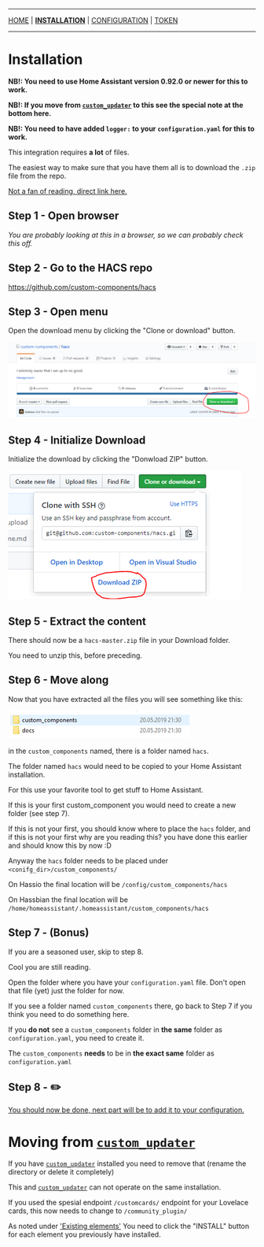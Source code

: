 ***

[HOME](/hacs/) | [**INSTALLATION**](/hacs/install) | [CONFIGURATION](/hacs/configure) | [TOKEN](/hacs/token)

***
# Installation

**NB!: You need to use Home Assistant version 0.92.0 or newer for this to work.**

**NB!: If you move from [`custom_updater`](https://github.com/custom-components/custom_updater) to this see the special note at the bottom here.**

**NB!: You need to have added `logger:` to your `configuration.yaml` for this to work.**

This integration requires **a lot** of files.

The easiest way to make sure that you have them all is to download the `.zip` file from the repo.

[Not a fan of reading, direct link here.](https://github.com/custom-components/hacs/archive/master.zip)

## Step 1 - Open browser

_You are probably looking at this in a browser, so we can probably check this off._

## Step 2 - Go to the HACS repo

https://github.com/custom-components/hacs

## Step 3 - Open menu

Open the download menu by clicking the "Clone or download" button.

![install1](images/install1.png)

## Step 4 - Initialize Download

Initialize the download by clicking the "Donwload ZIP" button.

![install2](images/install2.png)

## Step 5 - Extract the content

There should now be a `hacs-master.zip` file in your Download folder.

You need to unzip this, before preceding.

## Step 6 - Move along

Now that you have extracted all the files you will see something like this:

![install3](images/install3.png)

in the `custom_components` named, there is a folder named `hacs`.


The folder named `hacs` would need to be copied to your Home Assistant installation.

For this use your favorite tool to get stuff to Home Assistant.

If this is your first custom_component you would need to create a new folder (see step 7).

If this is not your first, you should know where to place the `hacs` folder, and if this is not your first why are you reading this? you have done this earlier and should know this by now :D

Anyway the `hacs` folder needs to be placed under `<conifg_dir>/custom_components/`

On Hassio the final location will be `/config/custom_components/hacs`

On Hassbian the final location will be `/home/homeassistant/.homeassistant/custom_components/hacs`

## Step 7 - (Bonus)

If you are a seasoned user, skip to step 8.

Cool you are still reading.

Open the folder where you have your `configuration.yaml` file.
Don't open that file (yet) just the folder for now.

If you see a folder named `custom_components` there, go back to Step 7 if you think you need to do something here.

If you **do not** see a `custom_components` folder in **the same** folder as `configuration.yaml`, you need to create it.

The `custom_components` **needs** to be in **the exact same** folder as `configuration.yaml`

## Step 8 - ✏️

[You should now be done, next part will be to add it to your configuration.](https://custom-components.github.io/hacs/configure)


# Moving from [`custom_updater`](https://github.com/custom-components/custom_updater)

If you have [`custom_updater`](https://github.com/custom-components/custom_updater) installed you need to remove that (rename the directory or delete it completely)

This and [`custom_updater`](https://github.com/custom-components/custom_updater) can not operate on the same installation.

If you used the spesial endpoint `/customcards/` endpoint for your Lovelace cards, this now needs to change to `/community_plugin/`

As noted under ['Existing elements'](/hacs#existing-elements) You need to click the "INSTALL" button for each element you previously have installed.